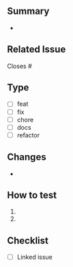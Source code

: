 ﻿## Summary
- 

## Related Issue
Closes #<id>

## Type
- [ ] feat
- [ ] fix
- [ ] chore
- [ ] docs
- [ ] refactor

## Changes
-

## How to test
1) 
2) 

## Checklist
- [ ] Linked issue
